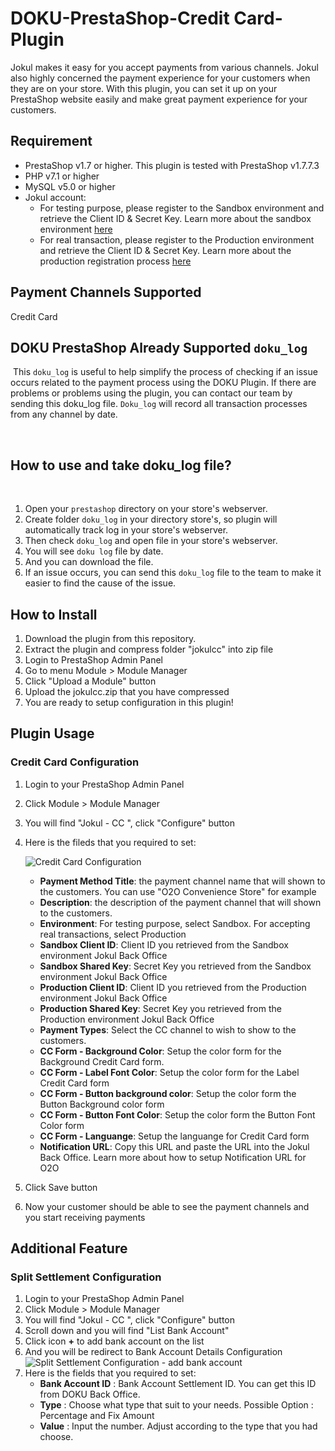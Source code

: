 # DOKU-PrestaShop-Credit Card-Plugin

Jokul makes it easy for you accept payments from various channels. Jokul also highly concerned the payment experience for your customers when they are on your store. With this plugin, you can set it up on your PrestaShop website easily and make great payment experience for your customers.

## Requirement
- PrestaShop v1.7 or higher. This plugin is tested with PrestaShop v1.7.7.3
- PHP v7.1 or higher
- MySQL v5.0 or higher
- Jokul account:
    - For testing purpose, please register to the Sandbox environment and retrieve the Client ID & Secret Key. Learn more about the sandbox environment [here](https://jokul.doku.com/docs/docs/getting-started/explore-sandbox)
    - For real transaction, please register to the Production environment and retrieve the Client ID & Secret Key. Learn more about the production registration process [here](https://jokul.doku.com/docs/docs/getting-started/register-user)

## Payment Channels Supported
Credit Card

## DOKU PrestaShop Already Supported `doku_log`
​
This `doku_log` is useful to help simplify the process of checking if an issue occurs related to the payment process using the DOKU Plugin. If there are problems or problems using the plugin, you can contact our team by sending this doku_log file. `Doku_log` will record all transaction processes from any channel by date.

​
## How to use and take doku_log file?
​
1. Open your `prestashop` directory on your store's webserver.
2. Create folder `doku_log` in your directory store's, so plugin will automatically track log in your store's webserver.
3. Then check `doku_log` and open file in your store's webserver.
4. You will see `doku log` file by date.
5. And you can download the file. 
6. If an issue occurs, you can send this `doku_log` file to the team to make it easier to find the cause of the issue.

## How to Install
1. Download the plugin from this repository.
2. Extract the plugin and compress folder "jokulcc" into zip file
3. Login to PrestaShop Admin Panel
5. Go to menu Module > Module Manager
6. Click "Upload a Module" button
7. Upload the jokulcc.zip that you have compressed
8. You are ready to setup configuration in this plugin!

## Plugin Usage

### Credit Card Configuration

1. Login to your PrestaShop Admin Panel
2. Click Module > Module Manager
3. You will find "Jokul - CC ", click "Configure" button
4. Here is the fileds that you required to set:

    ![Credit Card Configuration](https://i.ibb.co/7vC97hF/sandboxenv-com-prestashopexperiment-admin123-index-php-controller-Admin-Modules-configure-ipay88-cre.png) 

    - **Payment Method Title**: the payment channel name that will shown to the customers. You can use "O2O Convenience Store" for example
    - **Description**: the description of the payment channel that will shown to the customers. 
    - **Environment**: For testing purpose, select Sandbox. For accepting real transactions, select Production
    - **Sandbox Client ID**: Client ID you retrieved from the Sandbox environment Jokul Back Office
    - **Sandbox Shared Key**: Secret Key you retrieved from the Sandbox environment Jokul Back Office
    - **Production Client ID**: Client ID you retrieved from the Production environment Jokul Back Office
    - **Production Shared Key**: Secret Key you retrieved from the Production environment Jokul Back Office
    - **Payment Types**: Select the CC channel to wish to show to the customers. 
    - **CC Form - Background Color**: Setup the color form for the Background Credit Card form.
    - **CC Form - Label Font Color**: Setup the color form for the Label Credit Card form
    - **CC Form - Button background color**: Setup the color form the Button Background color form
    - **CC Form - Button Font Color**: Setup the color form the Button Font Color form
    - **CC Form - Languange**: Setup the languange for Credit Card form
    - **Notification URL**: Copy this URL and paste the URL into the Jokul Back Office. Learn more about how to setup Notification URL for O2O 
5. Click Save button
6. Now your customer should be able to see the payment channels and you start receiving payments


## Additional Feature

### Split Settlement Configuration

1. Login to your PrestaShop Admin Panel
2. Click Module > Module Manager
3. You will find "Jokul - CC ", click "Configure" button
4. Scroll down and you will find "List Bank Account"
5. Click icon **+** to add bank account on the list
6. And you will be redirect to Bank Account Details Configuration
![Split Settlement Configuration - add bank account](https://i.ibb.co/dG01fNc/Screen-Shot-2022-09-29-at-16-36-35.png)
7. Here is the fields that you required to set:
   - **Bank Account ID** : Bank Account Settlement ID. You can get this ID from DOKU Back Office.
   - **Type** : Choose what type that suit to your needs. Possible Option : Percentage and Fix Amount
   - **Value** : Input the number. Adjust according to the type that you had choose.
